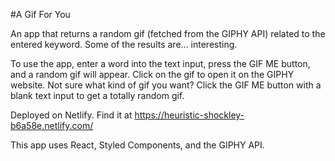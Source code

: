 #A Gif For You

An app that returns a random gif (fetched from the GIPHY API) related to the entered keyword.  Some of the results are... interesting.

To use the app, enter a word into the text input, press the GIF ME button, and a random gif will appear. Click on the gif to open it on the GIPHY website. Not sure what kind of gif you want? Click the GIF ME button with a blank text input to get a totally random gif.

Deployed on Netlify. Find it at https://heuristic-shockley-b6a58e.netlify.com/

This app uses React, Styled Components, and the GIPHY API. 
